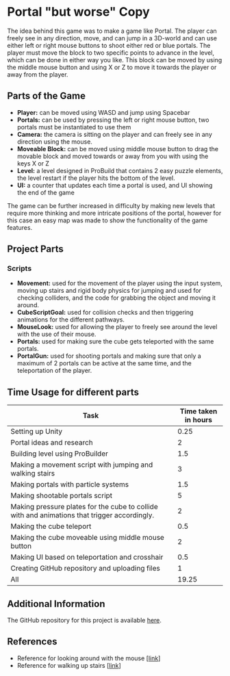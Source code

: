 # Portal "but worse" Copy

The idea behind this game was to make a game like Portal. The player can freely see in any direction, move, and can jump in a 3D-world and can use either left or right mouse buttons to shoot either red or blue portals. The player must move the block to two specific points to advance in the level, which can be done in either way you like. This block can be moved by using the middle mouse button and using X or Z to move it towards the player or away from the player.

## Parts of the Game

- **Player:** can be moved using WASD and jump using Spacebar
- **Portals:** can be used by pressing the left or right mouse button, two portals must be instantiated to use them
- **Camera:** the camera is sitting on the player and can freely see in any direction using the mouse.
- **Moveable Block:** can be moved using middle mouse button to drag the movable block and moved towards or away from you with using the keys X or Z
- **Level:** a level designed in ProBuild that contains 2 easy puzzle elements, the level restart if the player hits the bottom of the level.
- **UI:** a counter that updates each time a portal is used, and UI showing the end of the game

The game can be further increased in difficulty by making new levels that require more thinking and more intricate positions of the portal, however for this case an easy map was made to show the functionality of the game features.

## Project Parts

### Scripts

- **Movement:** used for the movement of the player using the input system, moving up stairs and rigid body physics for jumping and used for checking colliders, and the code for grabbing the object and moving it around.
- **CubeScriptGoal:** used for collision checks and then triggering animations for the different pathways.
- **MouseLook:** used for allowing the player to freely see around the level with the use of their mouse.
- **Portals:** used for making sure the cube gets teleported with the same portals.
- **PortalGun:** used for shooting portals and making sure that only a maximum of 2 portals can be active at the same time, and the teleportation of the player.
## Time Usage for different parts

| Task                                                | Time taken in hours |
| --------------------------------------------------- | -------------------- |
| Setting up Unity                                    | 0.25                 |
| Portal ideas and research                           | 2                    |
| Building level using ProBuilder                     | 1.5                  |
| Making a movement script with jumping and walking stairs    | 3                    |
| Making portals with particle systems                | 1.5                  |
| Making shootable portals script                     | 5                    |
| Making pressure plates for the cube to collide with and animations that trigger accordingly.                | 2                    |
| Making the cube teleport                             | 0.5                  |
| Making the cube moveable using middle mouse button  | 2                    |
| Making UI based on teleportation and crosshair      | 0.5                  |
| Creating GitHub repository and uploading files      | 1                    |
| All      | 19.25                    |

## Additional Information

The GitHub repository for this project is available [here](https://github.com/Nikhn20/PIVminiprojekt/tree/main).

## References

- Reference for looking around with the mouse [[link](https://www.youtube.com/watch?v=_QajrabyTJc&t=567s)]
- Reference for walking up stairs [[link](https://www.youtube.com/watch?v=DrFk5Q_IwG0)]
